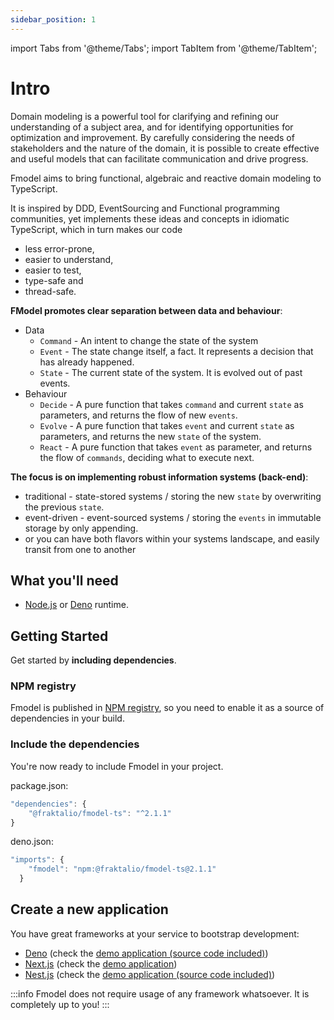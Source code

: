 ```yaml
---
sidebar_position: 1
---
```


import Tabs from '@theme/Tabs';
import TabItem from '@theme/TabItem';

# Intro

Domain modeling is a powerful tool for clarifying and refining our understanding of a subject area, and for identifying
opportunities for optimization and improvement. By carefully considering the needs of stakeholders and the nature of the
domain, it is possible to create effective and useful models that can facilitate communication and drive progress.

Fmodel aims to bring functional, algebraic and reactive domain modeling to TypeScript.

It is inspired by DDD, EventSourcing and Functional programming communities, yet implements these ideas and concepts in
idiomatic TypeScript, which in turn makes our code

- less error-prone,
- easier to understand,
- easier to test,
- type-safe and
- thread-safe.


**FModel promotes clear separation between data and behaviour**:

- Data
  - `Command` - An intent to change the state of the system
  - `Event` - The state change itself, a fact. It represents a decision that has already happened.
  - `State` - The current state of the system. It is evolved out of past events.
- Behaviour
  - `Decide` - A pure function that takes `command` and current `state` as parameters, and returns the flow of new `events`.
  - `Evolve` - A pure function that takes `event` and current `state` as parameters, and returns the new `state` of the system.
  - `React` - A pure function that takes `event` as parameter, and returns the flow of `commands`, deciding what to execute next.

**The focus is on implementing robust information systems (back-end)**:

- traditional - state-stored systems / storing the new `state` by overwriting the previous `state`.
- event-driven - event-sourced systems / storing the `events` in immutable storage by only appending.
- or you can have both flavors within your systems landscape, and easily transit from one to another 


## What you'll need

- [Node.js](https://nodejs.org/en/download/prebuilt-installer/current) or [Deno](https://deno.com/) runtime.

## Getting Started

Get started by **including dependencies**.


### NPM registry

Fmodel is published in [NPM registry](https://www.npmjs.com/package/@fraktalio/fmodel-ts), so you need to
enable it as a source of dependencies in your build.


### Include the dependencies

You're now ready to include Fmodel in your project.

<Tabs groupId="build" queryString="build-type">
<TabItem value="node" label="NPM">

package.json:
```ts
"dependencies": {
    "@fraktalio/fmodel-ts": "^2.1.1"
}
```

</TabItem>
<TabItem value="deno" label="Deno">


deno.json:
```ts
"imports": {
    "fmodel": "npm:@fraktalio/fmodel-ts@2.1.1"
  }
```

</TabItem>

</Tabs>

## Create a new application

You have great frameworks at your service to bootstrap development:

- [Deno](https://deno.com/) (check the [demo application (source code included)](https://github.com/fraktalio/fmodel-deno-demo))
- [Next.js](https://nextjs.org/) (check the [demo application](https://faccounting.fraktalio.com/))
- [Nest.js](https://nestjs.com/) (check the [demo application (source code included)](https://github.com/AxonIQ/giftcard-demo-ts))


:::info
Fmodel does not require usage of any framework whatsoever. It is completely up to you!
:::